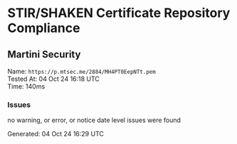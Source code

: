 # STIR/SHAKEN Certificate Repository Compliance

## Martini Security

Name: `https://p.mtsec.me/2884/MH4PT0EepNTt.pem`\
Tested At: 04 Oct 24 16:18 UTC\
Time: 140ms

### Issues

no warning, or error, or notice date level issues were found

Generated: 04 Oct 24 16:29 UTC